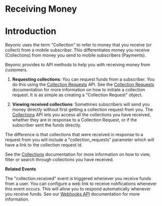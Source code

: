 # Receiving Money

# Introduction

Beyonic uses the term "Collection" to refer to money that you receive (or collect) from a mobile subscriber. This differentiates money you receive (Collections) from money you send to mobile subscribers (Payments).

Beyonic provides to API methods to help you with receiving money from customers.

1. **Requesting collections**: You can request funds from a subscriber. You do this using the [Collection Requests](#collection-requests) API. See the [Collection Requests](#collection-requests) documentation for more information on how to initiate a collection request. It is as simple as creating a "Collection Request" object.

2. **Viewing received collections**: Sometimes subscribers will send you money directly without first getting a collection request from you. The [Collections](#collections) API lets you access all the collections you have received, whether they are in response to a Collection Request, or if the subscriber sent the funds directly.

The difference is that collections that were received in response to a request from you will include a "collection_requests" parameter which will have a link to the collection request id.

See the [Collections](#collections) documentation for more information on how to view, filter or search through collections you have received.

**Related Events**

The "collection.received" event is triggered whenever you receive funds from a user. You can configure a web link to receive notifications whenever this event occurs. This will allow you to respond automatically whenever you receive funds. See our [Webhooks API](#webhooks) documentation for more information.